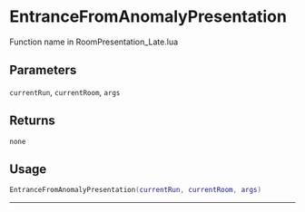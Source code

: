 # EntranceFromAnomalyPresentation
Function name in RoomPresentation_Late.lua
## Parameters
`currentRun`, `currentRoom`, `args`
## Returns
`none`
## Usage
```lua
EntranceFromAnomalyPresentation(currentRun, currentRoom, args)
```
---

